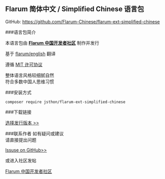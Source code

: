 ## Flarum 简体中文 / Simplified Chinese 语言包

GitHub: https://github.com/Flarum-Chinese/flarum-ext-simplified-chinese

###语言包简介

本语言包由 **[Flarum 中国开发者社区](http://flarum.org.cn)** 制作并发行

基于 [flarum/english](https://github.com/flarum/flarum-ext-english) 翻译

遵循 [MIT 许可协议](http://opensource.org/licenses/mit-license.php)

整体语言风格较细腻自然  
符合多数中国人思维习惯


###安装方式

    composer require jsthon/flarum-ext-simplified-chinese


###下载链接

[选择发行版本 >>](https://github.com/Flarum-Chinese/flarum-ext-simplified-chinese/releases)


###联系作者
如有疑问或建议  
请直接提出问题  

[Issuse on GitHub>>](https://github.com/Flarum-Chinese/flarum-ext-simplified-chinese/issues)  

或进入社区发帖


[Flarum 中国开发者社区](http://discuss.flarum.org.cn)
